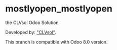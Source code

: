 mostlyopen_mostlyopen
=====================

the CLVsol Odoo Solution

Developed by: ["CLVsol"](http://clvsol.com). 

This branch is compatible with Odoo 8.0 version.
